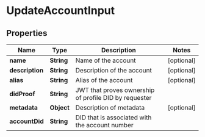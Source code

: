 # UpdateAccountInput

## Properties

| Name            | Type       | Description                                           | Notes      |
| --------------- | ---------- | ----------------------------------------------------- | ---------- |
| **name**        | **String** | Name of the account                                   | [optional] |
| **description** | **String** | Description of the account                            | [optional] |
| **alias**       | **String** | Alias of the account                                  | [optional] |
| **didProof**    | **String** | JWT that proves ownership of profile DID by requester |            |
| **metadata**    | **Object** | Description of metadata                               | [optional] |
| **accountDid**  | **String** | DID that is associated with the account number        |            |
